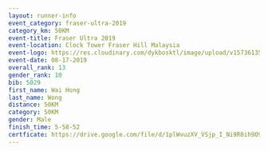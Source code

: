 ```yaml
---
layout: runner-info 
event_category: fraser-ultra-2019 
category_km: 50KM 
event-title: Fraser Ultra 2019 
event-location: Clock Tower Fraser Hill Malaysia 
event-logo: https://res.cloudinary.com/dykbosktl/image/upload/v1573613535/Logo/logo_mfst7w.jpg
event-date: 08-17-2019 
overall_rank: 13
gender_rank: 10
bib: 5029
first_name: Wai Hong
last_name: Wong
distance: 50KM
category: 50KM
gender: Male
finish_time: 5-58-52
certficate: https://drive.google.com/file/d/1plWvuzXV_VSjp_I_Ni9R0ih9O9szXrx7/view?usp=sharing
---
```


